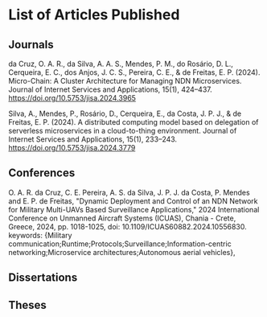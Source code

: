 # List of Articles Published

## Journals
 
da Cruz, O. A. R., da Silva, A. A. S., Mendes, P. M., do Rosário, D. L., Cerqueira, E. C., dos Anjos, J. C. S., Pereira, C. E., & de Freitas, E. P. (2024). Micro-Chain: A Cluster Architecture for Managing NDN Microservices. Journal of Internet Services and Applications, 15(1), 424–437. https://doi.org/10.5753/jisa.2024.3965

Silva, A., Mendes, P., Rosário, D., Cerqueira, E., da Costa, J. P. J., & de Freitas, E. P. (2024). A distributed computing model based on delegation of serverless microservices in a cloud-to-thing environment. Journal of Internet Services and Applications, 15(1), 233–243. https://doi.org/10.5753/jisa.2024.3779

## Conferences

O. A. R. da Cruz, C. E. Pereira, A. S. da Silva, J. P. J. da Costa, P. Mendes and E. P. de Freitas, "Dynamic Deployment and Control of an NDN Network for Military Multi-UAVs Based Surveillance Applications," 2024 International Conference on Unmanned Aircraft Systems (ICUAS), Chania - Crete, Greece, 2024, pp. 1018-1025, doi: 10.1109/ICUAS60882.2024.10556830. keywords: {Military communication;Runtime;Protocols;Surveillance;Information-centric networking;Microservice architectures;Autonomous aerial vehicles},

## Dissertations


## Theses


